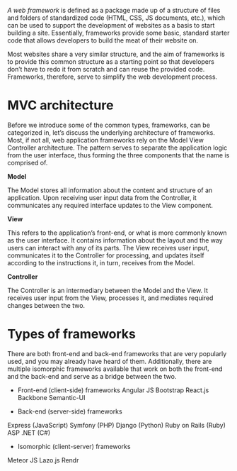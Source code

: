 *A web framework* is defined as a package made up of a structure of files and folders of standardized code (HTML, CSS, JS documents, etc.), which can be used to support the development of websites as a basis to start building a site. Essentially, frameworks provide some basic, standard starter code that allows developers to build the meat of their website on.

Most websites share a very similar structure, and the aim of frameworks is to provide this common structure as a starting point so that developers don’t have to redo it from scratch and can reuse the provided code. Frameworks, therefore, serve to simplify the web development process.

# MVC architecture #
Before we introduce some of the common types, frameworks, can be categorized in, let’s discuss the underlying architecture of frameworks. Most, if not all, web application frameworks rely on the Model View Controller architecture. The pattern serves to separate the application logic from the user interface, thus forming the three components that the name is comprised of.

**Model**

The Model stores all information about the content and structure of an application. Upon receiving user input data from the Controller, it communicates any required interface updates to the View component.

**View**

This refers to the application’s front-end, or what is more commonly known as the user interface. It contains information about the layout and the way users can interact with any of its parts. The View receives user input, communicates it to the Controller for processing, and updates itself according to the instructions it, in turn, receives from the Model.

**Controller**

The Controller is an intermediary between the Model and the View. It receives user input from the View, processes it, and mediates required changes between the two.


# Types of frameworks #
There are both front-end and back-end frameworks that are very popularly used, and you may already have heard of them. 
Additionally, there are multiple isomorphic frameworks available that work on both the front-end and the back-end and serve as a bridge between the two.

- Front-end (client-side) frameworks
Angular JS
Bootstrap
React.js
Backbone
Semantic-UI

- Back-end (server-side) frameworks

Express (JavaScript)
Symfony (PHP)
Django (Python)
Ruby on Rails (Ruby)
ASP .NET (C#)

- Isomorphic (client-server) frameworks

Meteor JS
Lazo.js
Rendr
